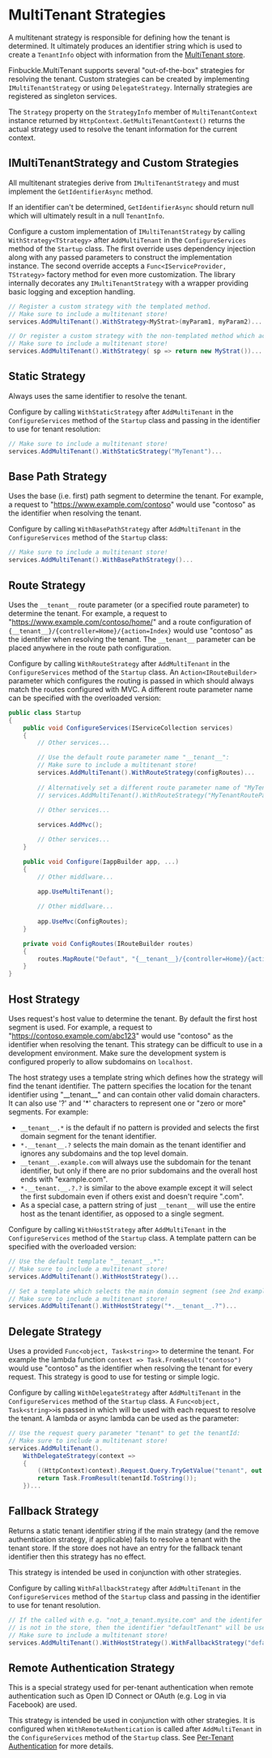 # MultiTenant Strategies

A multitenant strategy is responsible for defining how the tenant is determined. It ultimately produces an identifier string which is used to create a `TenantInfo` object with information from the [MultiTenant store](Stores).

Finbuckle.MultiTenant supports several "out-of-the-box" strategies for resolving the tenant. Custom strategies can be created by implementing `IMultiTenantStrategy` or using `DelegateStrategy`. Internally strategies are registered as singleton services.

The `Strategy` property on the `StrategyInfo` member of `MultiTenantContext` instance returned by `HttpContext.GetMultiTenantContext()` returns the actual strategy used to resolve the tenant information for the current context.

## IMultiTenantStrategy and Custom Strategies
All multitenant strategies derive from `IMultiTenantStrategy` and must implement the `GetIdentifierAsync` method. 

If an identifier can't be determined, `GetIdentifierAsync` should return null which will ultimately result in a null `TenantInfo`.

Configure a custom implementation of `IMultiTenantStrategy` by calling `WithStrategy<TStrategy>` after `AddMultiTenant` in the `ConfigureServices` method of the `Startup` class. The first override uses dependency injection along with any passed parameters to construct the implementation instance. The second override accepts a `Func<IServiceProvider, TStrategy>` factory method for even more customization. The library internally decorates any `IMultiTenantStrategy` with a wrapper providing basic logging and exception handling.

```cs
// Register a custom strategy with the templated method.
// Make sure to include a multitenant store!
services.AddMultiTenant().WithStrategy<MyStrat>(myParam1, myParam2)...

// Or register a custom strategy with the non-templated method which accepts a factory method.
// Make sure to include a multitenant store!
services.AddMultiTenant().WithStrategy( sp => return new MyStrat())...
```

## Static Strategy
Always uses the same identifier to resolve the tenant.

Configure by calling `WithStaticStrategy` after `AddMultiTenant` in the `ConfigureServices` method of the `Startup` class and passing in the identifier to use for tenant resolution:

```cs
// Make sure to include a multitenant store!
services.AddMultiTenant().WithStaticStrategy("MyTenant")...
```

## Base Path Strategy 
Uses the base (i.e. first) path segment to determine the tenant. For example, a request to "https://www.example.com/contoso" would use "contoso" as the identifier when resolving the tenant.

Configure by calling `WithBasePathStrategy` after `AddMultiTenant` in the `ConfigureServices` method of the `Startup` class:

```cs
// Make sure to include a multitenant store!
services.AddMultiTenant().WithBasePathStrategy()...
```

## Route Strategy
Uses the `__tenant__` route parameter (or a specified route parameter) to determine the tenant. For example, a request to "https://www.example.com/contoso/home/" and a route configuration of `{__tenant__}/{controller=Home}/{action=Index}` would use "contoso" as the identifier when resolving the tenant. The `__tenant__` parameter can be placed anywhere in the route path configuration.

Configure by calling `WithRouteStrategy` after `AddMultiTenant` in the `ConfigureServices` method of the `Startup` class. An `Action<IRouteBuilder>` parameter which configures the routing is passed in which should always match the routes configured with MVC.  A different route parameter name can be specified with the overloaded version:

```cs
public class Startup
{
    public void ConfigureServices(IServiceCollection services)
    {
        // Other services...

        // Use the default route parameter name "__tenant__":
        // Make sure to include a multitenant store!
        services.AddMultiTenant().WithRouteStrategy(configRoutes)...
        
        // Alternatively set a different route parameter name of "MyTenantRouteParam":
        // services.AddMultiTenant().WithRouteStrategy("MyTenantRouteParam", configRoutes)...
        
        // Other services...

        services.AddMvc();

        // Other services...
    }

    public void Configure(IappBuilder app, ...)
    {
        // Other middlware...

        app.UseMultiTenant();
        
        // Other middlware...
        
        app.UseMvc(ConfigRoutes);
    }

    private void ConfigRoutes(IRouteBuilder routes)
    {
        routes.MapRoute("Defaut", "{__tenant__}/{controller=Home}/{action=Index}");
    }
}
```

## Host Strategy
Uses request's host value to determine the tenant. By default the first host segment is used. For example, a request to "https://contoso.example.com/abc123" would use "contoso" as the identifier when resolving the tenant. This strategy can be difficult to use in a development environment. Make sure the development system is configured properly to allow subdomains on `localhost`.

The host strategy uses a template string which defines how the strategy will find the tenant identifier. The pattern specifies the location for the tenant identifier using "\_\_tenant\_\_" and can contain other valid domain characters. It can also use '?' and '\*' characters to represent one or "zero or more" segments. For example:
  - `__tenant__.*` is the default if no pattern is provided and selects the first domain segment for the tenant identifier.
  - `*.__tenant__.?` selects the main domain as the tenant identifier and ignores any subdomains and the top level domain.
  - `__tenant__.example.com` will always use the subdomain for the tenant identifier, but only if there are no prior subdomains and the overall host ends with "example.com".
  - `*.__tenant.__.?.?` is similar to the above example except it will select the first subdomain even if others exist and doesn't require ".com".
  - As a special case, a pattern string of just `__tenant__` will use the entire host as the tenant identifier, as opposed to a single segment.

Configure by calling `WithHostStrategy` after `AddMultiTenant` in the `ConfigureServices` method of the `Startup` class. A template pattern can be specified with the overloaded version:

```cs
// Use the default template "__tenant__.*":
// Make sure to include a multitenant store!
services.AddMultiTenant().WithHostStrategy()...

// Set a template which selects the main domain segment (see 2nd example above):
// Make sure to include a multitenant store!
services.AddMultiTenant().WithHostStrategy("*.__tenant__.?")...
```

## Delegate Strategy

Uses a provided `Func<object, Task<string>>` to determine the tenant. For example the lambda function `context => Task.FromResult("contoso")` would use "contoso" as the identifier when resolving the tenant for every request. This strategy is good to use for testing or simple logic.

Configure by calling `WithDelegateStrategy` after `AddMultiTenant` in the `ConfigureServices` method of the `Startup` class. A `Func<object, Task<string>>`is passed in which will be used with each request to resolve the tenant. A lambda or async lambda can be used as the parameter:

```cs
// Use the request query parameter "tenant" to get the tenantId:
// Make sure to include a multitenant store!
services.AddMultiTenant().
    WithDelegateStrategy(context =>
    {
        ((HttpContext)context).Request.Query.TryGetValue("tenant", out StringValues tenantId);
        return Task.FromResult(tenantId.ToString());
    })...
```

## Fallback Strategy

Returns a static tenant identifier string if the main strategy (and the remove authentication strategy, if applicable) fails to resolve a tenant with the tenant store. If the store does not have an entry for the fallback tenant identifier then this strategy has no effect.

This strategy is intended be used in conjunction with other strategies.

Configure by calling `WithFallbackStrategy` after `AddMultiTenant` in the `ConfigureServices` method of the `Startup` class and passing in the identifier to use for tenant resolution.

```cs
// If the called with e.g. "not_a_tenant.mysite.com" and the identifer "not_a_tenant"
// is not in the store, then the identifier "defaultTenant" will be used as a fallback.
// Make sure to include a multitenant store!
services.AddMultiTenant().WithHostStrategy().WithFallbackStrategy("defaultTenant");
```

## Remote Authentication Strategy

This is a special strategy used for per-tenant authentication when remote authentication such as Open
ID Connect or OAuth (e.g. Log in via Facebook) are used.

This strategy is intended be used in conjunction with other strategies. It is configured when `WithRemoteAuthentication` is called after `AddMultiTenant` in the `ConfigureServices` method of the `Startup` class. See [Per-Tenant Authentication](Authentication) for more details.